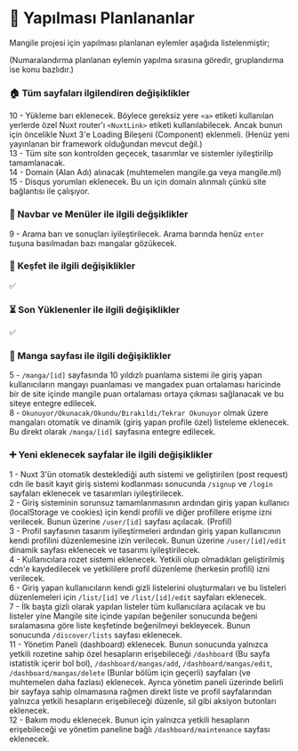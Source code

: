 # 📝 Yapılması Planlananlar

Mangile projesi için yapılması planlanan eylemler aşağıda listelenmiştir;

(Numaralandırma planlanan eylemin yapılma sırasına göredir, gruplandırma ise konu bazlıdır.)

### 🏠 Tüm sayfaları ilgilendiren değişiklikler

10 - Yükleme barı eklenecek. Böylece gereksiz yere `<a>` etiketi kullanılan yerlerde özel Nuxt router'ı `<NuxtLink>` etiketi kullanılabilecek. Ancak bunun için öncelikle Nuxt 3'e Loading Bileşeni (Component) eklenmeli. (Henüz yeni yayınlanan bir framework olduğundan mevcut değil.)<br>
13 - Tüm site son kontrolden geçecek, tasarımlar ve sistemler iyileştirilip tamamlanacak.<br>
14 - Domain (Alan Adı) alınacak (muhtemelen mangile.ga veya mangile.ml)
15 - Disqus yorumları eklenecek. Bu un için domain alınmalı çünkü site bağlantısı ile çalışıyor.

### 📃 Navbar ve Menüler ile ilgili değşiklikler

9 - Arama barı ve sonuçları iyileştirilecek. Arama barında henüz `enter` tuşuna basılmadan bazı mangalar gözükecek.<br>

### 🔎 Keşfet ile ilgili değişiklikler

✅

### ⏳ Son Yüklenenler ile ilgili değişiklikler

✅

### 📖 Manga sayfası ile ilgili değişiklikler

5 - `/manga/[id]` sayfasında 10 yıldızlı puanlama sistemi ile giriş yapan kullanıcıların mangayı puanlaması ve mangadex puan ortalaması haricinde bir de site içinde mangile puan ortalaması ortaya çıkması sağlanacak ve bu siteye entegre edilecek.<br>
8 - `Okunuyor/Okunacak/Okundu/Bırakıldı/Tekrar Okunuyor` olmak üzere mangaları otomatik ve dinamik (giriş yapan profile özel) listeleme eklenecek. Bu direkt olarak `/manga/[id]` sayfasına entegre edilecek.<br>

### ➕ Yeni eklenecek sayfalar ile ilgili değişiklikler

1 - Nuxt 3'ün otomatik desteklediği auth sistemi ve geliştirilen (post request) cdn ile basit kayıt giriş sistemi kodlanması sonucunda `/signup` ve `/login` sayfaları eklenecek ve tasarımları iyileştirilecek.<br>
2 - Giriş sisteminin sorunsuz tamamlanmasının ardından giriş yapan kullanıcı (localStorage ve cookies) için kendi profili ve diğer profillere erişme izni verilecek. Bunun üzerine `/user/[id]` sayfası açılacak. (Profil)<br>
3 - Profil sayfasının tasarım iyileştirmeleri ardından giriş yapan kullanıcının kendi profilini düzenlemesine izin verilecek. Bunun üzerine `/user/[id]/edit` dinamik sayfası eklenecek ve tasarımı iyileştirilecek.<br>
4 - Kullanıcılara rozet sistemi eklenecek. Yetkili olup olmadıkları geliştirilmiş cdn'e kaydedilecek ve yetkililere profil düzenleme (herkesin profili) izni verilecek.<br>
6 - Giriş yapan kullanıcıların kendi gizli listelerini oluşturmaları ve bu listeleri düzenlemeleri için `/list/[id]` ve `/list/[id]/edit` sayfaları eklenecek.<br>
7 - İlk başta gizli olarak yapılan listeler tüm kullanıcılara açılacak ve bu listeler yine Mangile site içinde yapılan beğeniler sonucunda beğeni sıralamasına göre liste keşfetinde beğenilmeyi bekleyecek. Bunun sonucunda `/discover/lists` sayfası eklenecek.<br>
11 - Yönetim Paneli (dashboard) eklenecek. Bunun sonucunda yalnızca yetkili rozetine sahip özel hesapların erişebileceği `/dashboard` (Bu sayfa istatistik içerir bol bol), `/dashboard/mangas/add`, `/dashboard/mangas/edit`, `/dashboard/mangas/delete` (Bunlar bölüm için geçerli) sayfaları (ve muhtemelen daha fazlası) eklenecek. Ayrıca yönetim paneli üzerinde belirli bir sayfaya sahip olmamasına rağmen direkt liste ve profil sayfalarından yalnızca yetkili hesapların erişebileceği düzenle, sil gibi aksiyon butonları eklenecek.<br>
12 - Bakım modu eklenecek. Bunun için yalnızca yetkili hesapların erişebileceği ve yönetim paneline bağlı `/dashboard/maintenance` sayfası eklenecek.<br>
